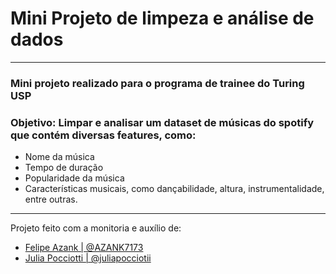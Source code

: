 # Mini Projeto de limpeza e análise de dados

----
### Mini projeto realizado para o programa de trainee do Turing USP 

### **Objetivo:** Limpar e analisar um dataset de músicas do spotify que contém diversas features, como:
- Nome da música
- Tempo de duração 
- Popularidade da música
- Características musicais, como dançabilidade, altura, instrumentalidade, entre outras.

----
Projeto feito com a monitoria e auxílio de: 
- [Felipe Azank | @AZANK7173](https://github.com/AZANK7173) 
- [Julia Pocciotti | @juliapocciotii](https://github.com/juliapocciotti)
